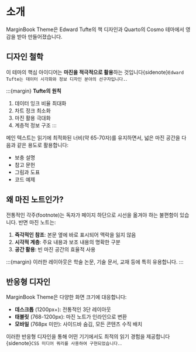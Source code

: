 # 소개

MarginBook Theme은 Edward Tufte의 책 디자인과 Quarto의 Cosmo 테마에서 영감을 받아 만들어졌습니다.

## 디자인 철학

이 테마의 핵심 아이디어는 **마진을 적극적으로 활용**하는 것입니다{sidenote}`Edward Tufte는 데이터 시각화와 정보 디자인 분야의 선구자입니다.`.

:::{margin}
**Tufte의 원칙**

1. 데이터 잉크 비율 최대화
2. 차트 정크 최소화
3. 마진 활용 극대화
4. 계층적 정보 구조
:::

메인 텍스트는 읽기에 최적화된 너비(약 65-70자)를 유지하면서, 넓은 마진 공간을 다음과 같은 용도로 활용합니다:

- 보충 설명
- 참고 문헌
- 그림과 도표
- 코드 예제

## 왜 마진 노트인가?

전통적인 각주(footnote)는 독자가 페이지 하단으로 시선을 옮겨야 하는 불편함이 있습니다. 반면 마진 노트는:

1. **즉각적인 참조**: 본문 옆에 바로 표시되어 맥락을 잃지 않음
2. **시각적 계층**: 주요 내용과 보조 내용의 명확한 구분
3. **공간 활용**: 빈 마진 공간의 효율적 사용

:::{margin}
이러한 레이아웃은 학술 논문, 기술 문서, 교재 등에 특히 유용합니다.
:::

## 반응형 디자인

MarginBook Theme은 다양한 화면 크기에 대응합니다:

- **데스크톱** (1200px+): 전통적인 3단 레이아웃
- **태블릿** (768-1200px): 마진 노트가 인라인으로 변환
- **모바일** (768px 미만): 사이드바 숨김, 모든 콘텐츠 수직 배치

이러한 반응형 디자인을 통해 어떤 기기에서도 최적의 읽기 경험을 제공합니다{sidenote}`CSS 미디어 쿼리를 사용하여 구현되었습니다.`.
